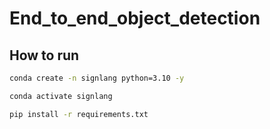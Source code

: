 # End_to_end_object_detection

## How to run

```bash
conda create -n signlang python=3.10 -y
```


```bash
conda activate signlang
```


```bash
pip install -r requirements.txt
```